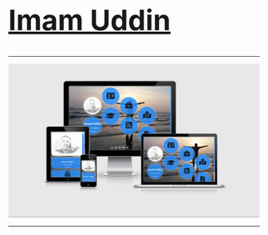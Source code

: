 # <a href="https://imamuddinwp.github.io/iu/"><h1>Imam Uddin</h2></a>
<hr>
<a href="https://imamuddinwp.github.io/iu/" target="_blank"> <img src="https://github.com/imamuddinwp/iu/blob/main/responsive-web-design-portfolio-imamuddinwp.png"></a>
<hr>
